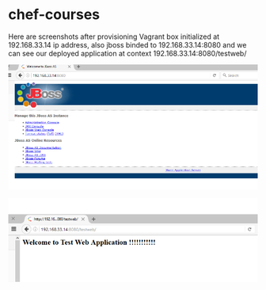 # chef-courses
Here are screenshots after provisioning
Vagrant box initialized at 192.168.33.14 ip address, also jboss binded to 192.168.33.14:8080 and we can see our deployed application at context 192.168.33.14:8080/testweb/ 

![alt](https://github.com/karotkin/chef-courses/blob/t7/1png.png)

![alt](https://github.com/karotkin/chef-courses/blob/t7/2.png)
